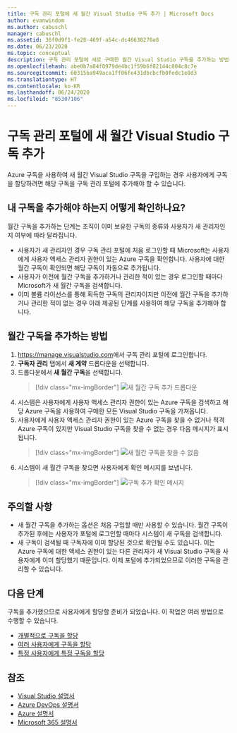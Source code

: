 ```yaml
---
title: 구독 관리 포털에 새 월간 Visual Studio 구독 추가 | Microsoft Docs
author: evanwindom
ms.author: cabuschl
manager: cabuschl
ms.assetid: 36f0d9f1-fe28-469f-a54c-dc46638270a8
ms.date: 06/23/2020
ms.topic: conceptual
description: 구독 관리 포털에 새로 구매한 월간 Visual Studio 구독을 추가하는 방법을 알아봅니다.
ms.openlocfilehash: abe0b7a84f0979de4bc1f59b6f82144c804c8c7e
ms.sourcegitcommit: 60315ba949aca1ff06fe431dbcbcfb0fedc1e8d3
ms.translationtype: HT
ms.contentlocale: ko-KR
ms.lasthandoff: 06/24/2020
ms.locfileid: "85307106"
---
```

# <a name="add-new-monthly-visual-studio-subscriptions-to-the-subscriptions-administration-portal"></a>구독 관리 포털에 새 월간 Visual Studio 구독 추가
Azure 구독을 사용하여 새 월간 Visual Studio 구독을 구입하는 경우 사용자에게 구독을 할당하려면 해당 구독을 구독 관리 포털에 추가해야 할 수 있습니다.  

## <a name="how-do-i-know-if-i-need-to-add-my-subscriptions"></a>내 구독을 추가해야 하는지 어떻게 확인하나요?
월간 구독을 추가하는 단계는 조직이 이미 보유한 구독의 종류와 사용자가 새 관리자인지 여부에 따라 달라집니다.
- 사용자가 새 관리자인 경우 구독 관리 포털에 처음 로그인할 때 Microsoft는 사용자에게 사용자 액세스 관리자 권한이 있는 Azure 구독을 확인합니다.  사용자에 대한 월간 구독이 확인되면 해당 구독이 자동으로 추가됩니다. 
- 사용자가 이전에 월간 구독을 추가하거나 관리한 적이 있는 경우 로그인할 때마다 Microsoft가 새 월간 구독을 검색합니다. 
- 이미 볼륨 라이선스를 통해 획득한 구독의 관리자이지만 이전에 월간 구독을 추가하거나 관리한 적이 없는 경우 아래 제공된 단계를 사용하여 해당 구독을 추가해야 합니다.

## <a name="how-to-add-monthly-subscriptions"></a>월간 구독을 추가하는 방법
1. <https://manage.visualstudio.com>에서 구독 관리 포털에 로그인합니다.
1. **구독자 관리** 탭에서 **새 계약** 드롭다운을 선택합니다. 
1. 드롭다운에서 **새 월간 구독**을 선택합니다.
   > [!div class="mx-imgBorder"]
   > ![새 월간 구독 추가 드롭다운](_img/add-monthly-subs/add-subs-drop-down.png)
1. 시스템은 사용자에게 사용자 액세스 관리자 권한이 있는 Azure 구독을 검색하고 해당 Azure 구독을 사용하여 구매한 모든 Visual Studio 구독을 가져옵니다.
1. 사용자에게 사용자 액세스 관리자 권한이 있는 Azure 구독을 찾을 수 없거나 적격 Azure 구독이 있지만 Visual Studio 구독을 찾을 수 없는 경우 다음 메시지가 표시됩니다.
   > [!div class="mx-imgBorder"]
   > ![새 월간 구독을 찾을 수 없음](_img/add-monthly-subs/no-subs-found.png)
1. 시스템이 새 월간 구독을 찾으면 사용자에게 확인 메시지를 보냅니다.
   > [!div class="mx-imgBorder"]
   > ![구독 추가 확인 메시지](_img/add-monthly-subs/subs-added-confirmation.png)

## <a name="things-to-keep-in-mind"></a>주의할 사항
- 새 월간 구독을 추가하는 옵션은 처음 구입할 때만 사용할 수 있습니다.  월간 구독이 추가된 후에는 사용자가 포털에 로그인할 때마다 시스템이 새 구독을 검색합니다. 
- 새 구독이 검색될 때 구독자에 이미 할당된 것으로 확인될 수도 있습니다.  이는 Azure 구독에 대한 액세스 권한이 있는 다른 관리자가 새 Visual Studio 구독을 사용자에게 이미 할당했기 때문입니다.  이제 포털에 추가되었으므로 이러한 구독을 관리할 수 있습니다. 

## <a name="next-steps"></a>다음 단계
구독을 추가했으므로 사용자에게 할당할 준비가 되었습니다.  이 작업은 여러 방법으로 수행할 수 있습니다.
- [개별적으로 구독을 할당](assign-license.md)
- [여러 사용자에게 구독을 할당](assign-license-bulk.md)
- [특정 사용자에게 특정 구독을 할당](assign-guid.md)

## <a name="see-also"></a>참조
- [Visual Studio 설명서](https://docs.microsoft.com/visualstudio/)
- [Azure DevOps 설명서](https://docs.microsoft.com/azure/devops/)
- [Azure 설명서](https://docs.microsoft.com/azure/)
- [Microsoft 365 설명서](https://docs.microsoft.com/microsoft-365/)
